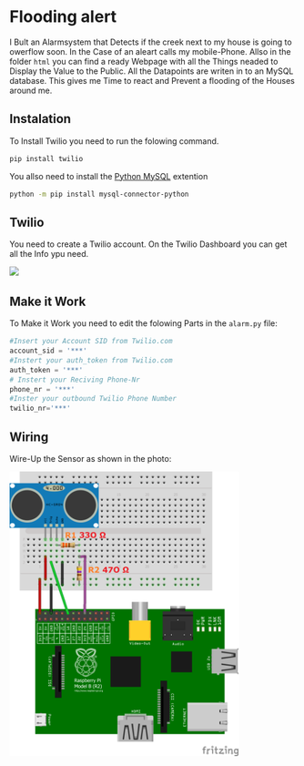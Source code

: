 # Flooding alert
I Bult an Alarmsystem that Detects if the creek next to my house is going to owerflow soon. In the Case of an aleart calls my mobile-Phone. Allso in the folder `html` you can find a ready Webpage with all the Things neaded to Display the Value to the Public. 
All the Datapoints are writen in to an MySQL database.
This gives me Time to react and Prevent a flooding of the Houses around me. 
 
## Instalation

To Install Twilio you need to run the folowing command.

```sh
pip install twilio
```

You allso need to install the [Python MySQL](https://www.w3schools.com/python/python_mysql_getstarted.asp) extention
```sh
python -m pip install mysql-connector-python
```

## Twilio

You need to create a Twilio account. 
On the Twilio Dashboard you can get all the Info ypu need. 

<img src="./data/Twilio_dashboard.png">

## Make it Work

To Make it Work you need to edit the folowing Parts in the ``alarm.py`` file:

```python
#Insert your Account SID from Twilio.com
account_sid = '***'
#Instert your auth_token from Twilio.com
auth_token = '***'
# Instert your Reciving Phone-Nr
phone_nr = '***'
#Inster your outbound Twilio Phone Number
twilio_nr='***'
```

## Wiring
Wire-Up the Sensor as shown in the photo:

<img src="./data/Schaltplan.png" width="80%">